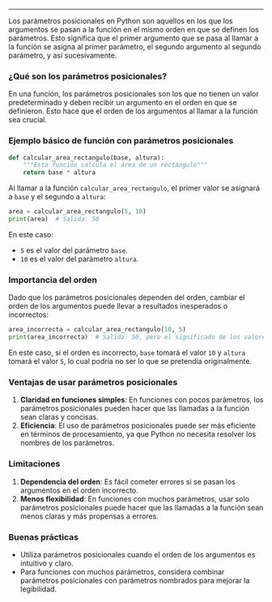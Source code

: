 ___
Los parámetros posicionales en Python son aquellos en los que los argumentos se pasan a la función en el mismo orden en que se definen los parámetros. Esto significa que el primer argumento que se pasa al llamar a la función se asigna al primer parámetro, el segundo argumento al segundo parámetro, y así sucesivamente.

### ¿Qué son los parámetros posicionales?

En una función, los parámetros posicionales son los que no tienen un valor predeterminado y deben recibir un argumento en el orden en que se definieron. Esto hace que el orden de los argumentos al llamar a la función sea crucial.

### Ejemplo básico de función con parámetros posicionales

```python
def calcular_area_rectangulo(base, altura):
    """Esta función calcula el área de un rectángulo"""
    return base * altura
```

Al llamar a la función `calcular_area_rectangulo`, el primer valor se asignará a `base` y el segundo a `altura`:

```python
area = calcular_area_rectangulo(5, 10)
print(area)  # Salida: 50
```

En este caso:

- `5` es el valor del parámetro `base`.
- `10` es el valor del parámetro `altura`.

### Importancia del orden

Dado que los parámetros posicionales dependen del orden, cambiar el orden de los argumentos puede llevar a resultados inesperados o incorrectos:

```python
area_incorrecta = calcular_area_rectangulo(10, 5)
print(area_incorrecta)  # Salida: 50, pero el significado de los valores ha cambiado
```

En este caso, si el orden es incorrecto, `base` tomará el valor `10` y `altura` tomará el valor `5`, lo cual podría no ser lo que se pretendía originalmente.

### Ventajas de usar parámetros posicionales

1. **Claridad en funciones simples**: En funciones con pocos parámetros, los parámetros posicionales pueden hacer que las llamadas a la función sean claras y concisas.
2. **Eficiencia**: El uso de parámetros posicionales puede ser más eficiente en términos de procesamiento, ya que Python no necesita resolver los nombres de los parámetros.

### Limitaciones

1. **Dependencia del orden**: Es fácil cometer errores si se pasan los argumentos en el orden incorrecto.
2. **Menos flexibilidad**: En funciones con muchos parámetros, usar solo parámetros posicionales puede hacer que las llamadas a la función sean menos claras y más propensas a errores.

### Buenas prácticas

- Utiliza parámetros posicionales cuando el orden de los argumentos es intuitivo y claro.
- Para funciones con muchos parámetros, considera combinar parámetros posicionales con parámetros nombrados para mejorar la legibilidad.